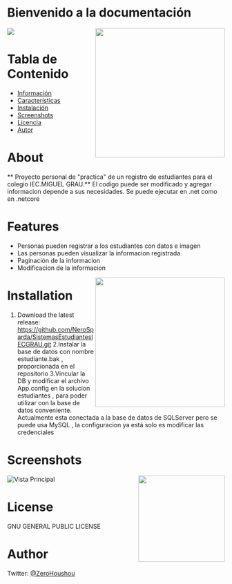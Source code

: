 Bienvenido a la documentación
============
<img src="https://walfiegif.files.wordpress.com/2020/11/out-transparent-52.gif"/>

<img align="right"  width="300" height="300" src="https://walfiegif.files.wordpress.com/2021/01/out-transparent-7.gif?w=560&h=9999"/>

Tabla de Contenido
=================
* [Información](#about)
* [Características](#features)
* [Instalación](#installation)
* [Screenshots](#screenshots)
* [Licencia](#license)
* [Autor](#author)

About
=====
** Proyecto personal de "practica" de un registro de estudiantes para el colegio IEC.MIGUEL GRAU.**
El codigo puede ser modificado y agregar informacion depende a sus necesidades.
Se puede ejecutar en .net como en .netcore

Features
========
* Personas pueden registrar a los estudiantes con datos e imagen
* Las personas pueden visualizar la informacion registrada
* Paginación de la informacion 
* Modificacion de la informacion
<img align="right"  width="300" height="300" src="https://walfiegif.files.wordpress.com/2020/11/out-transparent-53.gif?w=371&h=391"/>

Installation
============
1. Download the latest release: https://github.com/NeroSparda/SistemasEstudiantesIECGRAU.git
2.Instalar la base de datos con nombre estudiante.bak , proporcionada en el repositorio
3.Vincular la DB y modificar el archivo App.config en la solucion estudiantes , para poder utilizar con la base de datos conveniente.
Actualmente esta conectada a la base de datos de SQLServer pero se puede usa MySQL , la configuracion ya está solo es modificar las credenciales

Screenshots
===========
![Vista Principal](https://i.imgur.com/7ioKGQ5.png)
<img align="right"  width="200" height="200" src="https://walfiegif.files.wordpress.com/2020/11/out-transparent-24.gif?w=900"/>

License
=======

GNU GENERAL PUBLIC LICENSE

Author
======
Twitter: [@ZeroHoushou](https://twitter.com/ZeroHoushou) 

